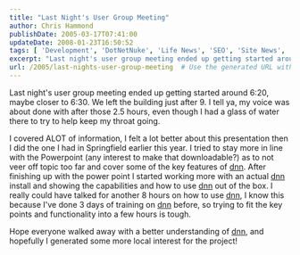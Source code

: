 ```yaml
---
title: "Last Night's User Group Meeting"
author: Chris Hammond
publishDate: 2005-03-17T07:41:00
updateDate: 2008-01-23T16:50:52
tags: [ 'Development', 'DotNetNuke', 'Life News', 'SEO', 'Site News', 'Technology' ]
excerpt: "Last night's user group meeting ended up getting started around 6:20, maybe closer to 6:30. We left the building just after 9. I tell ya, my voice was about done with after those 2.5 hours, even though I had a glass of water there to try to help keep my throat going. I covered ALOT of information, I felt a lot better about this presentation then I did the one I had in Springfield earlier this year. I tried to stay more in line with the Powerpoint (any interest to make that downloadable?) as to not veer off topic too far and cover some of the key features of dnn. After finishing up with the power point I started working more with an actual dnn install and showing the capabilities and how to use dnn out of the box. I really could have talked for another 8 hours on how to use dnn, I know this because I've done 3 days of training on dnn before, so trying to fit the key points and functionality into a few hours is tough. Hope everyone walked away with a better understanding of dnn, and hopefully I generated some more local interest for the..."
url: /2005/last-nights-user-group-meeting  # Use the generated URL with year
---
```

<P>Last night's user group meeting ended up getting started around 6:20, maybe closer to 6:30. We left the building just after 9. I tell ya, my voice was about done with after those 2.5 hours, even though I had a glass of water there to try to help keep my throat going.</P> <P>I covered ALOT of information, I felt a lot better about this presentation then I did the one I had in Springfield earlier this year. I tried to stay more in line with the Powerpoint (any interest to make that downloadable?) as to not veer off topic too far and cover some of the key features of <a title="DotNetNuke.com" href="https://www.dotnetnuke.com" target="_blank">dnn</a>. After finishing up with the power point I started working more with an actual <a title="DotNetNuke.com" href="https://www.dotnetnuke.com" target="_blank">dnn</a> install and showing the capabilities and how to use <a title="DotNetNuke.com" href="https://www.dotnetnuke.com" target="_blank">dnn</a> out of the box. I really could have talked for another 8 hours on how to use <a title="DotNetNuke.com" href="https://www.dotnetnuke.com" target="_blank">dnn</a>, I know this because I've done 3 days of training on <a title="DotNetNuke.com" href="https://www.dotnetnuke.com" target="_blank">dnn</a> before, so trying to fit the key points and functionality into a few hours is tough.</P> <P>Hope everyone walked away with a better understanding of <a title="DotNetNuke.com" href="https://www.dotnetnuke.com" target="_blank">dnn</a>, and hopefully I generated some more local interest for the project!</P>
